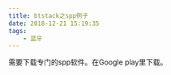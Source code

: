 ```yaml
---
title: btstack之spp例子
date: 2018-12-21 15:19:35
tags:
	- 蓝牙
---
```








需要下载专门的spp软件。在Google play里下载。



